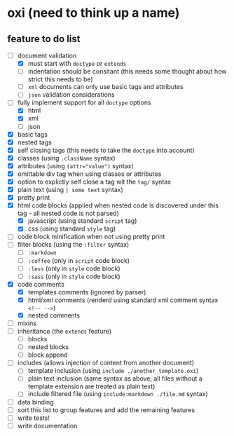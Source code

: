 # oxi (need to think up a name)

## feature to do list

  - [ ] document validation
    - [x] must start with ```doctype``` or ```extends```
    - [ ] indentation should be consitant (this needs some thought about how strict this needs to be)
    - [ ] ```xml``` documents can only use basic tags and attributes
    - [ ] ```json``` validation considerations
  - [ ] fully implement support for all ```doctype``` options
     - [x] html
     - [x] xml
     - [ ] json
  - [x] basic tags
  - [x] nested tags
  - [x] self closing tags (this needs to take the ```doctype``` into account)
  - [x] classes (using ```.className``` syntax)
  - [x] attributes (using ```(attr="value")``` syntax)
  - [x] omittable div tag when using classes or attributes
  - [x] option to explictly self close a tag wit the ```tag/``` syntax
  - [x] plain text (using ```| some text``` syntax)
  - [x] pretty print
  - [x] html code blocks (applied when nested code is discovered under this tag - all nested code is not parsed)
     - [x] javascript (using standard ```script``` tag)
     - [x] css (using standard ```style``` tag)
  - [ ] code block minification when not using pretty print
  - [ ] filter blocks (using the ```:filter``` syntax)
     - [ ] ```:markdown```
     - [ ] ```:coffee``` (only in ```script``` code block)
     - [ ] ```:less``` (only in ```style``` code block)
     - [ ] ```:sass``` (only in ```style``` code block)
  - [x] code comments
     - [x] templates comments (ignored by parser)
     - [x] html/xml comments (renderd using standard xml comment syntax ```<!-- -->```)
     - [x] nested comments
  - [ ] mixins
  - [ ] inheritance (the ```extends``` feature)
     - [ ] blocks
     - [ ] nested blocks
     - [ ] block append
  - [ ] includes (allows injection of content from another document)
     - [ ] template inclusion (using ```include ./another_template.oxi```)
     - [ ] plain text inclusion (same syntax as above, all files without a template extension are treated as plain text)
     - [ ] include filtered file (using ```include:markdown ./file.md``` syntax)
  - [ ] data binding
  - [ ] sort this list to group features and add the remaining features
  - [ ] write tests!
  - [ ] write documentation
